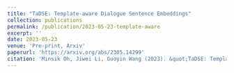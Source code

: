 ```yaml
---
title: "TaDSE: Template-aware Dialogue Sentence Embeddings"
collection: publications
permalink: /publication/2023-05-23-template-aware
excerpt: ''
date: 2023-05-23
venue: 'Pre-print, Arxiv'
paperurl: 'https://arxiv.org/abs/2305.14299'
citation: 'Minsik Oh, Jiwei Li, Guoyin Wang (2023). &quot;TaDSE: Template-aware Dialogue Sentence Embeddings.&quot; <i>Arxiv.</i>.'
---
```

